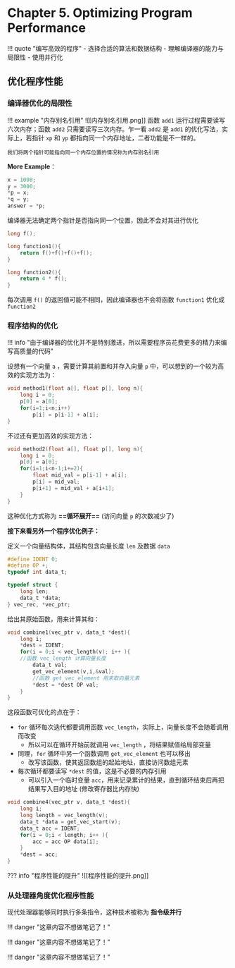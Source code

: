 # Chapter 5. Optimizing Program Performance
!!! quote "编写高效的程序"
	- 选择合适的算法和数据结构
	- 理解编译器的能力与局限性
	- 使用并行化

## 优化程序性能

### 编译器优化的局限性

!!! example "内存别名引用"
	![[内存别名引用.png]]
	函数 `add1` 运行过程需要读写六次内存；函数 `add2` 只需要读写三次内存。乍一看 `add2` 是 `add1` 的优化写法，实际上，若指针 `xp` 和 `yp` 都指向同一个内存地址，二者功能是不一样的。
	
	我们将两个指针可能指向同一个内存位置的情况称为内存别名引用

**More Example**：

```c
x = 1000;
y = 3000;
*p = x;
*q = y;
answer = *p;
```

编译器无法确定两个指针是否指向同一个位置，因此不会对其进行优化

```c
long f();

long function1(){
	return f()+f()+f()+f();
}

long function2(){
	return 4 * f();
}
```

每次调用 `f()` 的返回值可能不相同，因此编译器也不会将函数 `function1` 优化成 `function2`

### 程序结构的优化

!!! info "由于编译器的优化并不是特别激进，所以需要程序员花费更多的精力来编写高质量的代码"

设想有一个向量 `a` ，需要计算其前置和并存入向量 `p` 中，可以想到的一个较为高效的实现方法为：

```c
void method1(float a[], float p[], long n){
	long i = 0;
	p[0] = a[0];
	for(i=1;i<n;i++)
		p[i] = p[i-1] + a[i];
}
```

不过还有更加高效的实现方法：

```c
void method2(float a[], float p[], long n){
	long i = 0;
	p[0] = a[0];
	for(i=1;i<n-1;i+=2){
		float mid_val = p[i-1] + a[i];
		p[i] = mid_val;
		p[i+1] = mid_val + a[i+1];
	}
}
```

这种优化方式称为 **==循环展开==**  (访问向量 `p` 的次数减少了)

**接下来看另外一个程序优化例子：**

定义一个向量结构体，其结构包含向量长度 `len` 及数据 `data`

```c
#define IDENT 0;
#define OP +;
typedef int data_t;

typedef struct {
	long len;
	data_t *data;
} vec_rec, *vec_ptr;
```

给出其原始函数，用来计算其和：

```c
void combine1(vec_ptr v, data_t *dest){
	long i;
	*dest = IDENT;
	for(i = 0;i < vec_length(v); i++ ){
	//函数 vec_length 计算向量长度
		data_t val;
		get_vec_element(v,i,&val);
		//函数 get_vec_element 用来取向量元素
		*dest = *dest OP val;
	}
}
```

这段函数可优化的点在于：

- `for` 循环每次迭代都要调用函数 `vec_length`，实际上，向量长度不会随着调用而改变
	- 所以可以在循环开始前就调用 `vec_length` ，将结果赋值给局部变量
- 同理，`for` 循环中另一个函数调用 `get_vec_element` 也可以移出
	- 改写该函数，使其返回数组的起始地址，直接访问数组元素
- 每次循环都要读写 `*dest` 的值，这是不必要的内存引用
	- 可以引入一个临时变量 `acc`，用来记录累计的结果，直到循环结束后再把结果写入目的地址 (修改寄存器比内存快)

```c
void combine4(vec_ptr v, data_t *dest){
	long i;
	long length = vec_length(v);
	data_t *data = get_vec_start(v);
	data_t acc = IDENT;
	for(i = 0;i < length; i++ ){
		acc = acc OP data[i];
	}
	*dest = acc;
}
```

??? info "程序性能的提升"
	![[程序性能的提升.png]]

### 从处理器角度优化程序性能

现代处理器能够同时执行多条指令，这种技术被称为 **指令级并行**

!!! danger "这章内容不想做笔记了！"

!!! danger "这章内容不想做笔记了！"

!!! danger "这章内容不想做笔记了！"